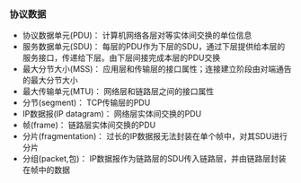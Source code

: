 ### 协议数据

* 协议数据单元(PDU)： 计算机网络各层对等实体间交换的单位信息
* 服务数据单元(SDU)： 每层的PDU作为下层的SDU，通过下层提供给本层的服务接口，传递给下层。由下层间接完成本层的PDU交换
* 最大分节大小(MSS)： 应用层和传输层的接口属性；连接建立阶段由对端通告的最大分节大小
* 最大传输单元(MTU)： 网络层和链路层之间的接口属性
* 分节(segment)： TCP传输层的PDU
* IP数据报(IP datagram)： 网络层实体间交换的PDU
* 帧(frame)： 链路层实体间交换的PDU
* 分片(fragmentation)： 过长的IP数据报无法封装在单个帧中，对其SDU进行分片
* 分组(packet,包)： IP数据报作为链路层的SDU传入链路层，并由链路层封装在帧中的数据